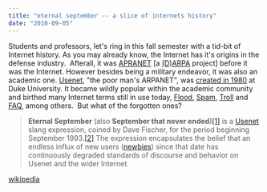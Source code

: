 ```yaml
---
title: "eternal september -- a slice of internets history"
date: "2010-09-05"
---
```


Students and professors, let's ring in this fall semester with a tid-bit of Internet history. As you may already know, the Internet has it's origins in the defense industry.  Afterall, it was [APRANET](http://en.wikipedia.org/wiki/ARPANET) \[a [(D)ARPA](http://en.wikipedia.org/wiki/DARPA) project\] before it was the Internet. However besides being a military endeavor, it was also an academic one. [Usenet](http://en.wikipedia.org/wiki/Usenet), "the poor man's ARPANET", was [created in 1980](http://en.wikipedia.org/wiki/Usenet#cite_note-Lueg-0) at Duke University. It became wildly popular within the academic community and birthed many Internet terms still in use today, [Flood](http://en.wikipedia.org/wiki/Internet_Relay_Chat_flood), [Spam](http://en.wikipedia.org/wiki/Spam_%28electronic%29), [Troll](http://en.wikipedia.org/wiki/Troll_%28Internet%29) and [FAQ](http://en.wikipedia.org/wiki/FAQ), among others.  But what of the forgotten ones?

> **Eternal September** (also **September that never ended**)[\[1\]](http://en.wikipedia.org/wiki/Eternal_September#cite_note-jargon-0) is a [Usenet](http://en.wikipedia.org/wiki/Usenet "Usenet") slang expression, coined by Dave Fischer, for the period beginning September 1993.[\[2\]](http://en.wikipedia.org/wiki/Eternal_September#cite_note-1) The expression encapsulates the belief that an endless influx of new users ([newbies](http://en.wikipedia.org/wiki/Newbie "Newbie")) since that date has continuously degraded standards of discourse and behavior on Usenet and the wider Internet.

[wikipedia](http://en.wikipedia.org/wiki/Eternal_September)

